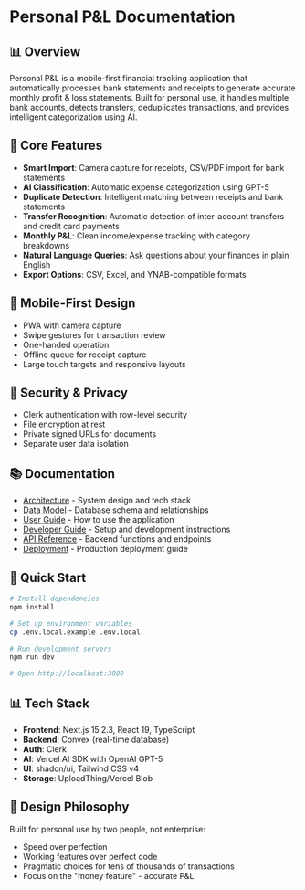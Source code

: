 # Personal P&L Documentation

## 📊 Overview

Personal P&L is a mobile-first financial tracking application that automatically processes bank statements and receipts to generate accurate monthly profit & loss statements. Built for personal use, it handles multiple bank accounts, detects transfers, deduplicates transactions, and provides intelligent categorization using AI.

## 🎯 Core Features

- **Smart Import**: Camera capture for receipts, CSV/PDF import for bank statements
- **AI Classification**: Automatic expense categorization using GPT-5
- **Duplicate Detection**: Intelligent matching between receipts and bank statements
- **Transfer Recognition**: Automatic detection of inter-account transfers and credit card payments
- **Monthly P&L**: Clean income/expense tracking with category breakdowns
- **Natural Language Queries**: Ask questions about your finances in plain English
- **Export Options**: CSV, Excel, and YNAB-compatible formats

## 📱 Mobile-First Design

- PWA with camera capture
- Swipe gestures for transaction review
- One-handed operation
- Offline queue for receipt capture
- Large touch targets and responsive layouts

## 🔐 Security & Privacy

- Clerk authentication with row-level security
- File encryption at rest
- Private signed URLs for documents
- Separate user data isolation

## 📚 Documentation

- [Architecture](./architecture.md) - System design and tech stack
- [Data Model](./data-model.md) - Database schema and relationships
- [User Guide](./user-guide.md) - How to use the application
- [Developer Guide](./developer-guide.md) - Setup and development instructions
- [API Reference](./api-reference.md) - Backend functions and endpoints
- [Deployment](./deployment.md) - Production deployment guide

## 🚀 Quick Start

```bash
# Install dependencies
npm install

# Set up environment variables
cp .env.local.example .env.local

# Run development servers
npm run dev

# Open http://localhost:3000
```

## 📊 Tech Stack

- **Frontend**: Next.js 15.2.3, React 19, TypeScript
- **Backend**: Convex (real-time database)
- **Auth**: Clerk
- **AI**: Vercel AI SDK with OpenAI GPT-5
- **UI**: shadcn/ui, Tailwind CSS v4
- **Storage**: UploadThing/Vercel Blob

## 🎨 Design Philosophy

Built for personal use by two people, not enterprise:
- Speed over perfection
- Working features over perfect code
- Pragmatic choices for tens of thousands of transactions
- Focus on the "money feature" - accurate P&L